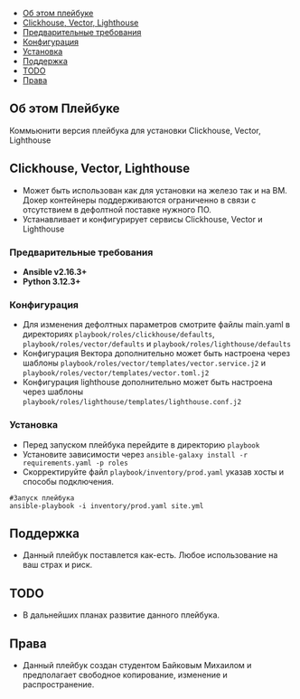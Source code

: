 - [Об этом плейбуке](#об-этом-плейбуке)
- [Clickhouse, Vector, Lighthouse](#clickhouse-vector-lighthouse)
 - [Предварительные требования](#предварительные-требования)
 - [Конфигурация](#конфигурация)
 - [Установка](#установка)
- [Поддержка](#поддержка)
- [TODO](#todo)
- [Права](#права)

## Об этом Плейбуке

Коммьюнити версия плейбука для установки Clickhouse, Vector, Lighthouse

##  Clickhouse, Vector, Lighthouse

- Может быть использован как для установки на железо так и на ВМ. Докер контейнеры поддерживаются ограниченно в связи с отсутствием в дефолтной поставке нужного ПО.
- Устанавливает и конфигурирует сервисы Clickhouse, Vector и Lighthouse

### Предварительные требования

- **Ansible v2.16.3+**
- **Python 3.12.3+** 

### Конфигурация

- Для изменения дефолтных параметров смотрите файлы main.yaml в директориях `playbook/roles/clickhouse/defaults`, `playbook/roles/vector/defaults` и `playbook/roles/lighthouse/defaults`
- Конфигурация Вектора дополнительно может быть настроена через шаблоны `playbook/roles/vector/templates/vector.service.j2` и `playbook/roles/vector/templates/vector.toml.j2`
- Конфигурация lighthouse дополнительно может быть настроена через шаблоны `playbook/roles/lighthouse/templates/lighthouse.conf.j2`

### Установка

- Перед запуском плейбука перейдите в директорию `playbook`
- Установите зависимости через `ansible-galaxy install -r requirements.yaml -p roles`
- Cкорректируйте файл `playbook/inventory/prod.yaml` указав хосты и способы подключения.

```
#Запуск плейбука
ansible-playbook -i inventory/prod.yaml site.yml
```

## Поддержка

- Данный плейбук поставлется как-есть. Любое использование на ваш страх и риск.

## TODO

- В дальнейших планах развитие данного плейбука.

## Права

- Данный плейбук создан студентом Байковым Михаилом и предполагает свободное копирование, изменение и распространение.